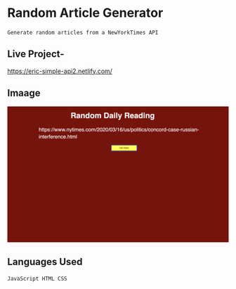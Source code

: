 # Random Article Generator

    Generate random articles from a NewYorkTimes API

## Live Project-

https://eric-simple-api2.netlify.com/

## Imaage

![Image of Project](article.png)

## Languages Used

    JavaScript HTML CSS


